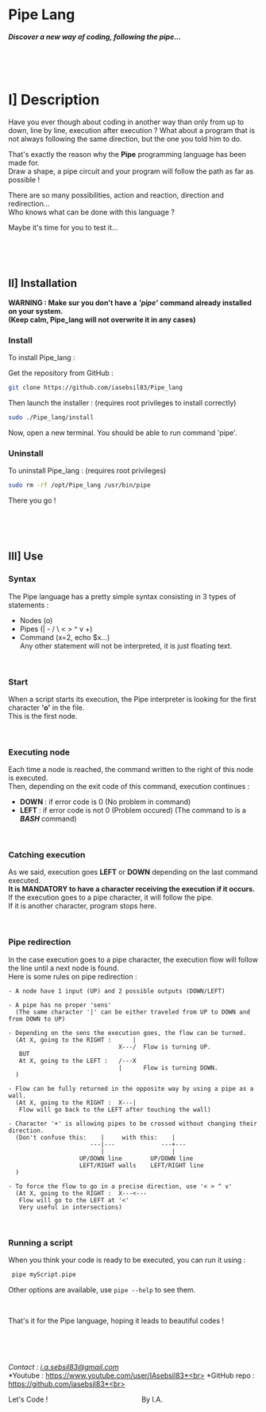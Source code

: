 # **Pipe Lang**

***Discover a new way of coding, following the pipe...***

&nbsp;

&nbsp;



# I] Description

Have you ever though about coding in another way than only from up to down, line by line, execution after execution ?
What about a program that is not always following the same direction, but the one you told him to do.

That's exactly the reason why the **Pipe** programming language has been made for. <br>
Draw a shape, a pipe circuit and your program will follow the path as far as possible !

There are so many possibilities, action and reaction, direction and redirection...<br>
Who knows what can be done with this language ?

Maybe it's time for you to test it...

&nbsp;

&nbsp;



## II] Installation

**WARNING : Make sur you don't have a** ***'pipe'*** **command already installed on your system.**<br>
**(Keep calm, Pipe_lang will not overwrite it in any cases)**

### Install
To install Pipe_lang :

Get the repository from GitHub :
```bash
git clone https://github.com/iasebsil83/Pipe_lang
```
Then launch the installer : (requires root privileges to install correctly)
```bash
sudo ./Pipe_lang/install
```

Now, open a new terminal.
You should be able to run command 'pipe'.

### Uninstall
To uninstall Pipe_lang : (requires root privileges)
```bash
sudo rm -rf /opt/Pipe_lang /usr/bin/pipe
```

There you go !

&nbsp;

&nbsp;



## III] Use

### Syntax
The Pipe language has a pretty simple syntax consisting in 3 types of statements :
 - Nodes   (o)
 - Pipes   (| - / \ < > ^ v +)
 - Command (x=2, echo $x...)<br>
Any other statement will not be interpreted, it is just floating text.

&nbsp;

### Start
When a script starts its execution, the Pipe interpreter is looking for the first character **'o'** in the file.<br>
This is the first node.

&nbsp;

### Executing node
Each time a node is reached, the command written to the right of this node is executed.<br>
Then, depending on the exit code of this command, execution continues :
 - **DOWN** : if error code is 0     (No problem in command)
 - **LEFT** : if error code is not 0 (Problem occured)
(The command to is a ***BASH*** command)

&nbsp;

### Catching execution
As we said, execution goes **LEFT** or **DOWN** depending on the last command executed.<br>
**It is MANDATORY to have a character receiving the execution if it occurs.**<br>
If the execution goes to a pipe character, it will follow the pipe.<br>
If it is another character, program stops here.

&nbsp;

### Pipe redirection
In the case execution goes to a pipe character, the execution flow will follow the line until a next node is found.<br>
Here is some rules on pipe redirection :
```
- A node have 1 input (UP) and 2 possible outputs (DOWN/LEFT)

- A pipe has no proper 'sens'
  (The same character '|' can be either traveled from UP to DOWN and from DOWN to UP)

- Depending on the sens the execution goes, the flow can be turned.
  (At X, going to the RIGHT :      |
                               X---/  Flow is turning UP.
   BUT
   At X, going to the LEFT :   /---X
                               |      Flow is turning DOWN.
  )

- Flow can be fully returned in the opposite way by using a pipe as a wall.
  (At X, going to the RIGHT :  X---|
   Flow will go back to the LEFT after touching the wall)

- Character '+' is allowing pipes to be crossed without changing their direction.
  (Don't confuse this:    |     with this:    |
                       ---|---             ---+---
                          |                   |
                    UP/DOWN line        UP/DOWN line
                    LEFT/RIGHT walls    LEFT/RIGHT line
  )

- To force the flow to go in a precise direction, use '< > ^ v'
  (At X, going to the RIGHT :  X---<---
   Flow will go to the LEFT at '<'
   Very useful in intersections)
```

&nbsp;

### Running a script
When you think your code is ready to be executed, you can run it using :
```bash
 pipe myScript.pipe
```
Other options are available, use `pipe --help` to see them.

&nbsp;

That's it for the Pipe language, hoping it leads to beautiful codes !

&nbsp;

&nbsp;


*Contact     : i.a.sebsil83@gmail.com*<br>
*Youtube     : https://www.youtube.com/user/IAsebsil83*<br>
*GitHub repo : https://github.com/iasebsil83*<br>

Let's Code ! &nbsp;&nbsp;&nbsp;&nbsp;&nbsp;&nbsp;&nbsp;
&nbsp;&nbsp;&nbsp;&nbsp;&nbsp;&nbsp;&nbsp;&nbsp;&nbsp;
&nbsp;&nbsp;&nbsp;&nbsp;&nbsp;&nbsp;&nbsp;&nbsp;&nbsp;
&nbsp;&nbsp;&nbsp;&nbsp;&nbsp;&nbsp;&nbsp;&nbsp;&nbsp;
&nbsp;&nbsp;&nbsp;&nbsp;&nbsp;&nbsp;&nbsp;&nbsp;&nbsp;By I.A.

